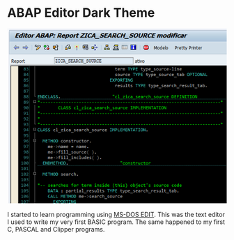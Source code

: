 # ABAP Editor Dark Theme

[![detail_print](detail_print.png)](detail_print.png)

I started to learn programming using [MS-DOS EDIT](http://en.wikipedia.org/wiki/MS-DOS_Editor). This was the text editor I used to write my very first BASIC program. The same happened to my first C, PASCAL and Clipper programs.

